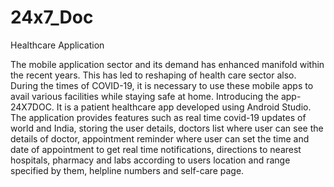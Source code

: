 # 24x7_Doc
Healthcare Application

The mobile application sector and its demand has enhanced manifold within the recent years. This has led to reshaping of health care sector also. During the times of COVID-19, it is necessary to use these mobile apps to avail various facilities while staying safe at home. Introducing the app-24X7DOC. It is a patient healthcare app developed using Android Studio. The application provides features such as real time covid-19 updates of world and India, storing the user details, doctors list where user can see the details of doctor, appointment reminder where user can set the time and date of appointment to get real time notifications, directions to nearest
hospitals, pharmacy and labs according to users location and range specified by them, helpline numbers and self-care page.
